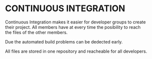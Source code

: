 CONTINUOUS INTEGRATION
======================

Continuous Integration makes it easier for developer groups to create  
their project. All members have at every time the posibility to reach  
the files of the other members.

Due the automated build problems can be dedected early.

All files are stored in one repository and reacheable for all developers.

